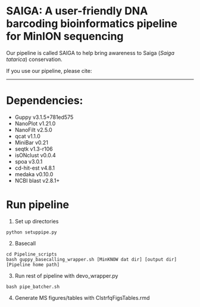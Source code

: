 # SAIGA: A user-friendly DNA barcoding bioinformatics pipeline for MinION sequencing

Our pipeline is called SAIGA to help bring awareness to Saiga (*Saiga tatarica*) conservation. 

If you use our pipeline, please cite: 

-----------

# Dependencies:
- Guppy v3.1.5+781ed575
- NanoPlot v1.21.0
- NanoFilt v2.5.0
- qcat v1.1.0
- MiniBar v0.21
- seqtk v1.3-r106
- isONclust v0.0.4
- spoa v3.0.1
- cd-hit-est v4.8.1
- medaka v0.10.0
- NCBI blast v2.8.1+
  
# Run pipeline

1. Set up directories
```
python setuppipe.py
```
2. Basecall
```
cd Pipeline_scripts
bash guppy_basecalling_wrapper.sh [MinKNOW dat dir] [output dir] [Pipeline home path]
```
3. Run rest of pipeline with devo_wrapper.py
```
bash pipe_batcher.sh
```
4. Generate MS figures/tables with ClstrfqFigsTables.rmd



